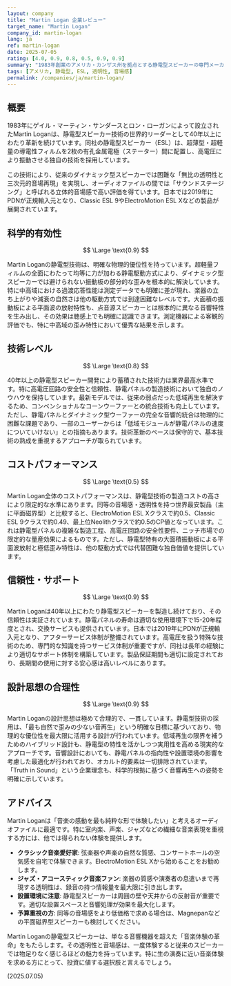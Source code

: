 ```yaml
---
layout: company
title: "Martin Logan 企業レビュー"
target_name: "Martin Logan"
company_id: martin-logan
lang: ja
ref: martin-logan
date: 2025-07-05
rating: [4.0, 0.9, 0.8, 0.5, 0.9, 0.9]
summary: "1983年創業のアメリカ・カンザス州を拠点とする静電型スピーカーの専門メーカー。超薄型・超軽量フィルムを電極間に配置し、高電圧により振動させる独自のESL技術により、従来のダイナミック型では実現困難な透明性と三次元的音場再現を実現。コンサートホールの2階席のような音場感と、極めて繊細で優雅な音質は、特に弦楽器や声楽の再現において他に類を見ない魅力を発揮します。"
tags: [アメリカ, 静電型, ESL, 透明性, 音場感]
permalink: /companies/ja/martin-logan/
---
```


## 概要

1983年にゲイル・マーティン・サンダースとロン・ローガンによって設立されたMartin Loganは、静電型スピーカー技術の世界的リーダーとして40年以上にわたり革新を続けています。同社の静電型スピーカー（ESL）は、超薄型・超軽量の導電性フィルムを2枚の有孔金属電極（ステーター）間に配置し、高電圧により振動させる独自の技術を採用しています。

この技術により、従来のダイナミック型スピーカーでは困難な「無比の透明性と三次元的音場再現」を実現し、オーディオファイルの間では「サウンドステージング」と呼ばれる立体的音場感で高い評価を得ています。日本では2019年にPDNが正規輸入元となり、Classic ESL 9やElectroMotion ESL Xなどの製品が展開されています。

## 科学的有効性

$$ \Large \text{0.9} $$

Martin Loganの静電型技術は、明確な物理的優位性を持っています。超軽量フィルムの全面にわたって均等に力が加わる静電駆動方式により、ダイナミック型スピーカーでは避けられない振動板の部分的な歪みを根本的に解決しています。特に中高域における過渡応答性能は測定データでも明確に差が現れ、楽器の立ち上がりや減衰の自然さは他の駆動方式では到達困難なレベルです。大面積の振動板による平面波の放射特性も、点音源スピーカーとは根本的に異なる音響特性を生み出し、その効果は聴感上でも明確に認識できます。測定機器による客観的評価でも、特に中高域の歪み特性において優秀な結果を示します。

## 技術レベル

$$ \Large \text{0.8} $$

40年以上の静電型スピーカー開発により蓄積された技術力は業界最高水準です。特に高電圧回路の安全性と信頼性、静電パネルの製造技術において独自のノウハウを保持しています。最新モデルでは、従来の弱点だった低域再生を解決するため、コンベンショナルなコーンウーファーとの統合技術も向上しています。ただし、静電パネルとダイナミック型ウーファーの完全な音響的統合は物理的に困難な課題であり、一部のユーザーからは「低域モジュールが静電パネルの速度についていけない」との指摘もあります。技術革新のペースは保守的で、基本技術の熟成を重視するアプローチが取られています。

## コストパフォーマンス

$$ \Large \text{0.5} $$

Martin Logan全体のコストパフォーマンスは、静電型技術の製造コストの高さにより限定的な水準にあります。同等の音場感・透明性を持つ世界最安製品（主に平面磁界型）と比較すると、ElectroMotion ESL Xクラスで約0.5、Classic ESL 9クラスで約0.49、最上位Neolithクラスで約0.5のCP値となっています。これは静電型パネルの複雑な製造工程、高電圧回路の安全性要件、ニッチ市場での限定的な量産効果によるものです。ただし、静電型特有の大面積振動板による平面波放射と極低歪み特性は、他の駆動方式では代替困難な独自価値を提供しています。

## 信頼性・サポート

$$ \Large \text{0.9} $$

Martin Loganは40年以上にわたり静電型スピーカーを製造し続けており、その信頼性は実証されています。静電パネルの寿命は適切な使用環境下で15-20年程度とされ、交換サービスも提供されています。日本では2019年にPDNが正規輸入元となり、アフターサービス体制が整備されています。高電圧を扱う特殊な技術のため、専門的な知識を持つサービス体制が重要ですが、同社は長年の経験により適切なサポート体制を構築しています。製品保証期間も適切に設定されており、長期間の使用に対する安心感は高いレベルにあります。

## 設計思想の合理性

$$ \Large \text{0.9} $$

Martin Loganの設計思想は極めて合理的で、一貫しています。静電型技術の採用は、「最も自然で歪みの少ない音再生」という明確な目標に基づいており、物理的な優位性を最大限に活用する設計が行われています。低域再生の限界を補うためのハイブリッド設計も、静電型の特性を活かしつつ実用性を高める現実的なアプローチです。音響設計においても、静電パネルの指向性や設置環境の影響を考慮した最適化が行われており、オカルト的要素は一切排除されています。「Truth in Sound」という企業理念も、科学的根拠に基づく音響再生への姿勢を明確に示しています。

## アドバイス

Martin Loganは「音楽の感動を最も純粋な形で体験したい」と考えるオーディオファイルに最適です。特に室内楽、声楽、ジャズなどの繊細な音楽表現を重視する方には、他では得られない体験を提供します。

- **クラシック音楽愛好家**: 弦楽器や声楽の自然な質感、コンサートホールの空気感を自宅で体験できます。ElectroMotion ESL Xから始めることをお勧めします。
- **ジャズ・アコースティック音楽ファン**: 楽器の質感や演奏者の息遣いまで再現する透明性は、録音の持つ情報量を最大限に引き出します。
- **設置環境に注意**: 静電型スピーカーは周囲の壁や天井からの反射音が重要です。適切な設置スペースと音響処理が効果を最大化します。
- **予算重視の方**: 同等の音場感をより低価格で求める場合は、Magnepanなどの平面磁界型スピーカーも検討してください。

Martin Loganの静電型スピーカーは、単なる音響機器を超えた「音楽体験の革命」をもたらします。その透明性と音場感は、一度体験すると従来のスピーカーでは物足りなく感じるほどの魅力を持っています。特に生の演奏に近い音楽体験を求める方にとって、投資に値する選択肢と言えるでしょう。

(2025.07.05)
